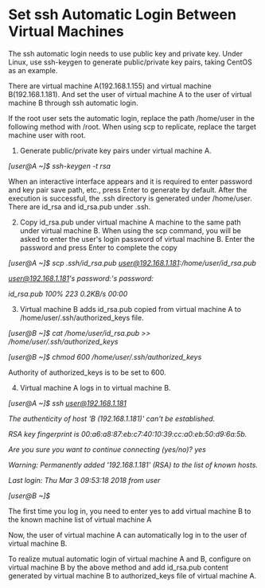 # Set ssh Automatic Login Between Virtual Machines

The ssh automatic login needs to use public key and private key. Under Linux, use ssh-keygen to generate public/private key pairs, taking CentOS as an example.

There are virtual machine A(192.168.1.155) and virtual machine B(192.168.1.181). And set the user of virtual machine A to the  user of virtual machine B through ssh automatic login.

If the root user sets the automatic login, replace the path /home/user in the following method with /root. When using scp to replicate, replace the target machine user with root.

1. Generate public/private key pairs under virtual machine A.

*[user@A ~]$ ssh-keygen -t rsa*

When an interactive interface appears and it is required to enter password and key pair save path, etc., press Enter to generate by default.
After the execution is successful, the .ssh directory is generated under /home/user. There are id_rsa and id_rsa.pub under .ssh.

2. Copy id_rsa.pub under virtual machine A machine to the same path under virtual machine B. When using the scp command, you will be asked to enter the user's login password of virtual machine B. Enter the password and press Enter to complete the copy

*[user@A ~]$ scp .ssh/id_rsa.pub user@192.168.1.181:/home/user/id_rsa.pub* 

*user@192.168.1.181's password:'s password:*

*id_rsa.pub                                    100%  223     0.2KB/s   00:00*


3. Virtual machine B adds id_rsa.pub copied from virtual machine A to /home/user/.ssh/authorized_keys file.

*[user@B ~]$ cat /home/user/id_rsa.pub >> /home/user/.ssh/authorized_keys*

*[user@B ~]$ chmod 600 /home/user/.ssh/authorized_keys*


Authority of authorized_keys is to be set to 600.

4. Virtual machine A logs in to virtual machine B.

*[user@A ~]$ ssh user@192.168.1.181*

*The authenticity of host 'B (192.168.1.181)' can't be established.*

*RSA key fingerprint is 00:a6:a8:87:eb:c7:40:10:39:cc:a0:eb:50:d9:6a:5b.*

*Are you sure you want to continue connecting (yes/no)? yes*

*Warning: Permanently added  '192.168.1.181' (RSA) to the list of known hosts.*

*Last login: Thu Mar 3 09:53:18 2018 from user*

*[user@B ~]$*



The first time you log in, you need to enter yes to add virtual machine B to the known machine list of virtual machine A

Now, the user of virtual machine A can automatically log in to the user of virtual machine B.

To realize mutual automatic login of virtual machine A and B, configure on virtual machine B by the above method and add id_rsa.pub content generated by virtual machine B to authorized_keys file of virtual machine A.

